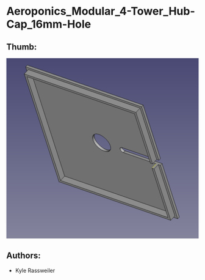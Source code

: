 # Aeroponics_Modular_4-Tower_Hub-Cap_16mm-Hole

## Thumb:

![Thumbnail](Thumb.png?raw=true "FreeCAD view of part")

## Authors:

- Kyle Rassweiler